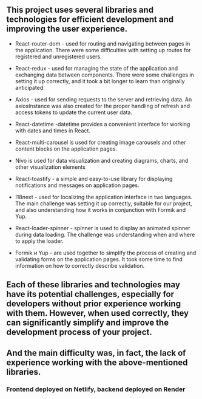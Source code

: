 ## This project uses several libraries and technologies for efficient development and improving the user experience.

- React-router-dom - used for routing and navigating between pages in the application. There were some difficulties with setting up routes for registered and unregistered users.

- React-redux - used for managing the state of the application and exchanging data between components. There were some challenges in setting it up correctly, and it took a bit longer to learn than originally anticipated.

- Axios - used for sending requests to the server and retrieving data. An axiosInstance was also created for the proper handling of refresh and access tokens to update the current user data.

- React-datetime -datetime provides a convenient interface for working with dates and times in React.

- React-multi-carousel is used for creating image carousels and other content blocks on the application pages.

- Nivo is used for data visualization and creating diagrams, charts, and other visualization elements

- React-toastify - a simple and easy-to-use library for displaying notifications and messages on application pages.

- I18next - used for localizing the application interface in two languages. The main challenge was setting it up correctly, suitable for our project, and also understanding how it works in conjunction with Formik and Yup.

- React-loader-spinner - spinner is used to display an animated spinner during data loading. The challenge was understanding when and where to apply the loader.

- Formik и Yup - are used together to simplify the process of creating and validating forms on the application pages. It took some time to find information on how to correctly describe validation.

## Each of these libraries and technologies may have its potential challenges, especially for developers without prior experience working with them. However, when used correctly, they can significantly simplify and improve the development process of your project.

## And the main difficulty was, in fact, the lack of experience working with the above-mentioned libraries.

### Frontend deployed on Netlify, backend deployed on Render
